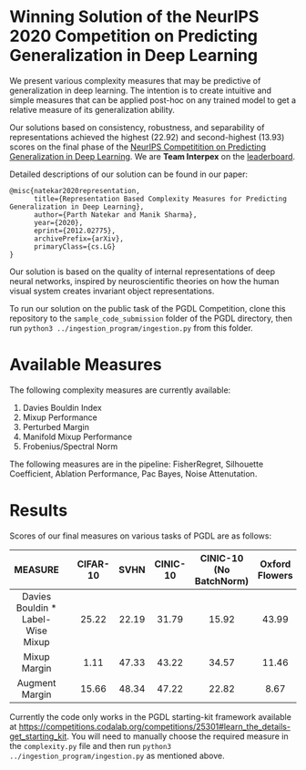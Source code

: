 # Winning Solution of the NeurIPS 2020 Competition on Predicting Generalization in Deep Learning

We present various complexity measures that may be predictive of generalization in deep learning. The intention is to create intuitive and simple measures 
that can be applied post-hoc on any trained model to get a relative measure of its generalization ability.

Our solutions based on consistency, robustness, and separability of representations achieved the highest (22.92) and second-highest (13.93) scores 
on the final phase of the [NeurIPS Competitition on Predicting Generalization in Deep Learning](https://sites.google.com/view/pgdl2020/home?authuser=0). We are **Team Interpex** on the [leaderboard](https://sites.google.com/view/pgdl2020/leaderboard?authuser=0).

Detailed descriptions of our solution can be found in our paper:

```
@misc{natekar2020representation,
      title={Representation Based Complexity Measures for Predicting Generalization in Deep Learning}, 
      author={Parth Natekar and Manik Sharma},
      year={2020},
      eprint={2012.02775},
      archivePrefix={arXiv},
      primaryClass={cs.LG}
}
```

Our solution is based on the quality of internal representations of deep neural networks, inspired by neuroscientific theories on how the human visual system creates invariant object representations.

To run our solution on the public task of the PGDL Competition, clone this repository to the ```sample_code_submission``` folder of the PGDL directory, then run 
```python3 ../ingestion_program/ingestion.py``` from this folder.

# Available Measures 

The following complexity measures are currently available:

1. Davies Bouldin Index 
2. Mixup Performance
3. Perturbed Margin
4. Manifold Mixup Performance
5. Frobenius/Spectral Norm 

The following measures are in the pipeline: FisherRegret, Silhouette Coefficient, Ablation Performance, Pac Bayes, Noise Attenutation.

# Results

Scores of our final measures on various tasks of PGDL are as follows:

|              MEASURE              |   | CIFAR-10 |  SVHN | CINIC-10 | CINIC-10 (No BatchNorm) | Oxford Flowers | Oxford Pets | Fashion MNIST | CIFAR 10 (With Augmentations) |
|:---------------------------------:|:-:|:--------:|:-----:|:--------:|:-----------------------:|:--------------:|:-----------:|:-------------:|:-----------------------------:|
| Davies Bouldin * Label-Wise Mixup |   |   25.22  | 22.19 |   31.79  |          15.92          |      43.99     |    12.59    |      9.24     |             25.86             |
|            Mixup Margin           |   |   1.11   | 47.33 |   43.22  |          34.57          |      11.46     |    21.98    |      1.48     |             20.78             |
|           Augment Margin          |   |   15.66  | 48.34 |   47.22  |          22.82          |      8.67      |    11.97    |      1.28     |             15.25             |


Currently the code only works in the PGDL starting-kit framework available at <https://competitions.codalab.org/competitions/25301#learn_the_details-get_starting_kit>. You will need to manually choose the required measure in the ```complexity.py``` file and then run ```python3 ../ingestion_program/ingestion.py``` as mentioned above.




